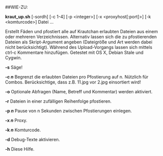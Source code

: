 ##WIE-ZU:

**kraut_up.sh** [-sordh] [-c 1-4] [-p \<integer\>] [-x \<proxyhost[:port]\>] [-k \<komturcode\>] Datei ...

Erstellt Fäden und pfostiert alle auf Krautchan erlaubten Dateien aus einem oder mehreren Verzeichnissen.
Alternativ lassen sich die zu pfostierenden Dateien als Skript-Argument angeben (Dateigröße und Art werden
dabei nicht berücksichtigt).
Während des Upload-Vorgangs lassen sich mittels ctrl-c Kommentare hinzufügen.
Getestet mit OS X, Debian Stale und Cygwin.

**-s**	Säge!

**-c *n***	Begrenzt die erlaubten Dateien pro Pfostierung auf n. Nützlich für Combos.	Berücksichtige, dass z.B. 11.jpg vor 2.jpg einsortiert wird!

**-o**	Optionale Abfragen (Name, Betreff und Kommentar) werden aktiviert.

**-r**	Dateien in einer zufälligen Reihenfolge pfostieren.

**-p *n***	Pause von n Sekunden zwischen Pfostierungen einlegen.

**-x *n***	Proxy.

**-k *n***	Komturcode.

**-d**	Debug-Texte aktivieren.

**-h**	Diese Hilfe.